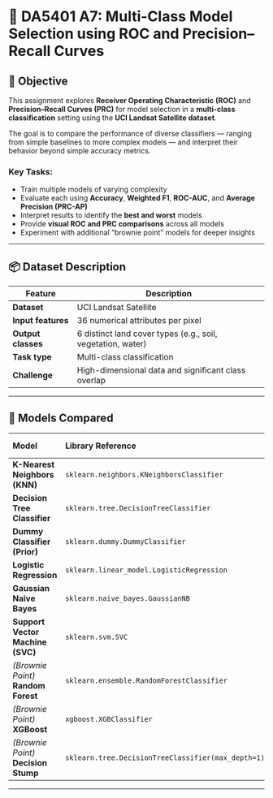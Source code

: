 # 🧠 DA5401 A7: Multi-Class Model Selection using ROC and Precision–Recall Curves

## 🎯 Objective

This assignment explores **Receiver Operating Characteristic (ROC)** and **Precision–Recall Curves (PRC)** for model selection in a **multi-class classification** setting using the **UCI Landsat Satellite dataset**.

The goal is to compare the performance of diverse classifiers — ranging from simple baselines to more complex models — and interpret their behavior beyond simple accuracy metrics.

### Key Tasks:
- Train multiple models of varying complexity  
- Evaluate each using **Accuracy**, **Weighted F1**, **ROC-AUC**, and **Average Precision (PRC-AP)**  
- Interpret results to identify the **best and worst** models  
- Provide **visual ROC and PRC comparisons** across all models  
- Experiment with additional “brownie point” models for deeper insights  

---

## 📦 Dataset Description

| Feature | Description |
|----------|--------------|
| **Dataset** | UCI Landsat Satellite |
| **Input features** | 36 numerical attributes per pixel |
| **Output classes** | 6 distinct land cover types (e.g., soil, vegetation, water) |
| **Task type** | Multi-class classification |
| **Challenge** | High-dimensional data and significant class overlap |

---

## 🧪 Models Compared

| Model | Library Reference | Expected Performance |
|:------|:------------------|:---------------------|
| **K-Nearest Neighbors (KNN)** | `sklearn.neighbors.KNeighborsClassifier` | Moderate to Good |
| **Decision Tree Classifier** | `sklearn.tree.DecisionTreeClassifier` | Moderate |
| **Dummy Classifier (Prior)** | `sklearn.dummy.DummyClassifier` | Baseline (Random) |
| **Logistic Regression** | `sklearn.linear_model.LogisticRegression` | Good Linear Baseline |
| **Gaussian Naive Bayes** | `sklearn.naive_bayes.GaussianNB` | Poor to Moderate |
| **Support Vector Machine (SVC)** | `sklearn.svm.SVC` | Good (with probability=True) |
| *(Brownie Point)* **Random Forest** | `sklearn.ensemble.RandomForestClassifier` | Strong Nonlinear Model |
| *(Brownie Point)* **XGBoost** | `xgboost.XGBClassifier` | Excellent Performance |
| *(Brownie Point)* **Decision Stump** | `sklearn.tree.DecisionTreeClassifier(max_depth=1)` | Poor / Underfit |

---
